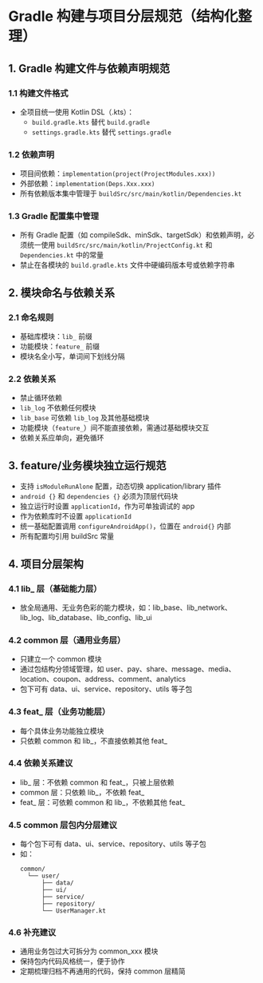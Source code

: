 # Gradle 构建与项目分层规范（结构化整理）

## 1. Gradle 构建文件与依赖声明规范

### 1.1 构建文件格式
- 全项目统一使用 Kotlin DSL（.kts）：
  - `build.gradle.kts` 替代 `build.gradle`
  - `settings.gradle.kts` 替代 `settings.gradle`

### 1.2 依赖声明
- 项目间依赖：`implementation(project(ProjectModules.xxx))`
- 外部依赖：`implementation(Deps.Xxx.xxx)`
- 所有依赖版本集中管理于 `buildSrc/src/main/kotlin/Dependencies.kt`

### 1.3 Gradle 配置集中管理
- 所有 Gradle 配置（如 compileSdk、minSdk、targetSdk）和依赖声明，必须统一使用 `buildSrc/src/main/kotlin/ProjectConfig.kt` 和 `Dependencies.kt` 中的常量
- 禁止在各模块的 `build.gradle.kts` 文件中硬编码版本号或依赖字符串

## 2. 模块命名与依赖关系

### 2.1 命名规则
- 基础库模块：`lib_` 前缀
- 功能模块：`feature_` 前缀
- 模块名全小写，单词间下划线分隔

### 2.2 依赖关系
- 禁止循环依赖
- `lib_log` 不依赖任何模块
- `lib_base` 可依赖 `lib_log` 及其他基础模块
- 功能模块（`feature_`）间不能直接依赖，需通过基础模块交互
- 依赖关系应单向，避免循环

## 3. feature/业务模块独立运行规范

- 支持 `isModuleRunAlone` 配置，动态切换 application/library 插件
- `android {}` 和 `dependencies {}` 必须为顶层代码块
- 独立运行时设置 `applicationId`，作为可单独调试的 app
- 作为依赖库时不设置 `applicationId`
- 统一基础配置调用 `configureAndroidApp()`，位置在 `android{}` 内部
- 所有配置均引用 buildSrc 常量

## 4. 项目分层架构

### 4.1 lib_ 层（基础能力层）
- 放全局通用、无业务色彩的能力模块，如：lib_base、lib_network、lib_log、lib_database、lib_config、lib_ui

### 4.2 common 层（通用业务层）
- 只建立一个 common 模块
- 通过包结构分领域管理，如 user、pay、share、message、media、location、coupon、address、comment、analytics
- 包下可有 data、ui、service、repository、utils 等子包

### 4.3 feat_ 层（业务功能层）
- 每个具体业务功能独立模块
- 只依赖 common 和 lib_，不直接依赖其他 feat_

### 4.4 依赖关系建议
- lib_ 层：不依赖 common 和 feat_，只被上层依赖
- common 层：只依赖 lib_，不依赖 feat_
- feat_ 层：可依赖 common 和 lib_，不依赖其他 feat_

### 4.5 common 层包内分层建议
- 每个包下可有 data、ui、service、repository、utils 等子包
- 如：
  ```
  common/
    └── user/
        ├── data/
        ├── ui/
        ├── service/
        ├── repository/
        └── UserManager.kt
  ```

### 4.6 补充建议
- 通用业务包过大可拆分为 common_xxx 模块
- 保持包内代码风格统一，便于协作
- 定期梳理归档不再通用的代码，保持 common 层精简 